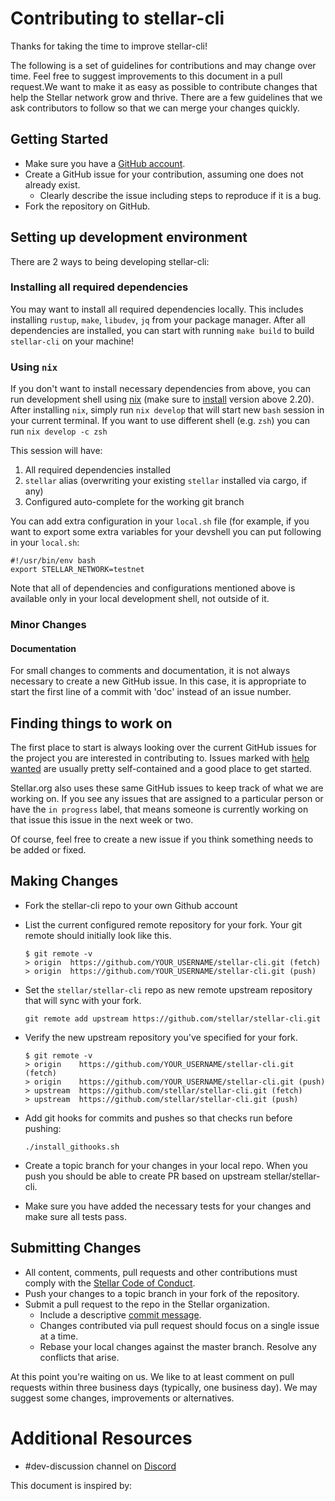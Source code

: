 # Contributing to stellar-cli

Thanks for taking the time to improve stellar-cli!

The following is a set of guidelines for contributions and may change over time.
Feel free to suggest improvements to this document in a pull request.We want to make it as easy as possible to contribute changes that help the Stellar network grow and
thrive. There are a few guidelines that we ask contributors to follow so that we can merge your
changes quickly.

## Getting Started

* Make sure you have a [GitHub account](https://github.com/signup/free).
* Create a GitHub issue for your contribution, assuming one does not already exist.
  * Clearly describe the issue including steps to reproduce if it is a bug.
* Fork the repository on GitHub.

## Setting up development environment

There are 2 ways to being developing stellar-cli:

### Installing all required dependencies 

You may want to install all required dependencies locally. This includes installing `rustup`, `make`, `libudev`, `jq` from your package manager. After all dependencies are installed, you can start with running `make build` to build `stellar-cli` on your machine! 

### Using `nix`

If you don't want to install necessary dependencies from above, you can run development shell using [nix](https://nixos.org/guides/how-nix-works/) (make sure to [install](https://nixos.org/download/) version above 2.20). After installing `nix`, simply run `nix develop` that will start new `bash` session in your current terminal. If you want to use different shell (e.g. `zsh`) you can run `nix develop -c zsh`

This session will have:
1. All required dependencies installed
2. `stellar` alias (overwriting your existing `stellar` installed via cargo, if any)
3. Configured auto-complete for the working git branch

You can add extra configuration in your `local.sh` file (for example, if you want to export some extra variables for your devshell you can put following in your `local.sh`:
```shell
#!/usr/bin/env bash
export STELLAR_NETWORK=testnet
```
Note that all of dependencies and configurations mentioned above is available only in your local development shell, not outside of it.


### Minor Changes

#### Documentation

For small changes to comments and documentation, it is not
always necessary to create a new GitHub issue. In this case, it is
appropriate to start the first line of a commit with 'doc' instead of
an issue number.

## Finding things to work on

The first place to start is always looking over the current GitHub issues for the project you are
interested in contributing to. Issues marked with [help wanted][help-wanted] are usually pretty
self-contained and a good place to get started.

Stellar.org also uses these same GitHub issues to keep track of what we are working on. If you see
any issues that are assigned to a particular person or have the `in progress` label, that means
someone is currently working on that issue this issue in the next week or two.

Of course, feel free to create a new issue if you think something needs to be added or fixed.


## Making Changes

* Fork the stellar-cli repo to your own Github account

* List the current configured remote repository for your fork. Your git remote
should initially look like this. 
   ```
   $ git remote -v
   > origin  https://github.com/YOUR_USERNAME/stellar-cli.git (fetch)
   > origin  https://github.com/YOUR_USERNAME/stellar-cli.git (push)
   ```

* Set the `stellar/stellar-cli` repo as new remote upstream repository that will
sync with your fork. 
  ```
  git remote add upstream https://github.com/stellar/stellar-cli.git
  ```

* Verify the new upstream repository you've specified for your fork.
  ```
  $ git remote -v
  > origin    https://github.com/YOUR_USERNAME/stellar-cli.git (fetch)
  > origin    https://github.com/YOUR_USERNAME/stellar-cli.git (push)
  > upstream  https://github.com/stellar/stellar-cli.git (fetch)
  > upstream  https://github.com/stellar/stellar-cli.git (push)
  ```

* Add git hooks for commits and pushes so that checks run before pushing:
  ```
  ./install_githooks.sh
  ```

* Create a topic branch for your changes in your local repo. When you push you should be able
to create PR based on upstream stellar/stellar-cli.

* Make sure you have added the necessary tests for your changes and make sure all tests pass.


## Submitting Changes

* All content, comments, pull requests and other contributions must comply with the
  [Stellar Code of Conduct][coc].
* Push your changes to a topic branch in your fork of the repository.
* Submit a pull request to the repo in the Stellar organization.
  * Include a descriptive [commit message][commit-msg].
  * Changes contributed via pull request should focus on a single issue at a time.
  * Rebase your local changes against the master branch. Resolve any conflicts that arise.


At this point you're waiting on us. We like to at least comment on pull requests within three
business days (typically, one business day). We may suggest some changes, improvements or
alternatives.

# Additional Resources

* #dev-discussion channel on [Discord](https://discord.gg/BYPXtmwX)

This document is inspired by:

[help-wanted]: https://github.com/stellar/stellar-cli/contribute 
[commit-msg]: https://github.com/erlang/otp/wiki/Writing-good-commit-messages
[coc]: https://github.com/stellar/.github/blob/master/CODE_OF_CONDUCT.md
